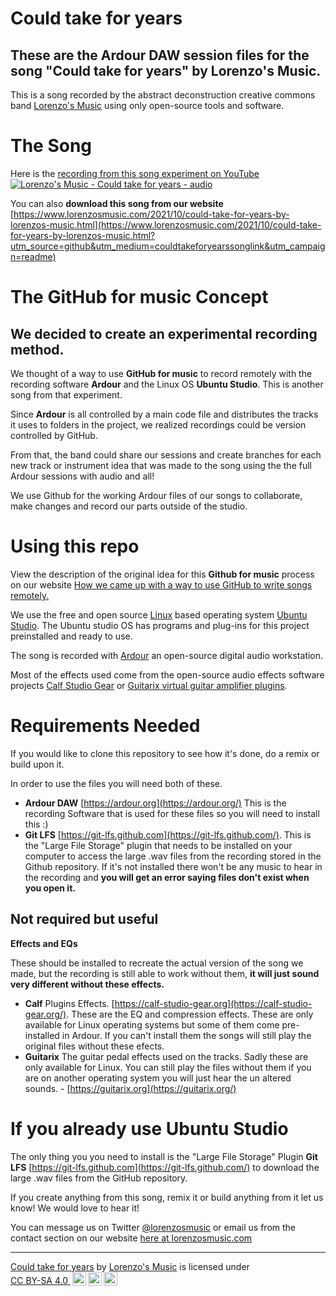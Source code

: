 # Could take for years
## These are the Ardour DAW session files for the song "Could take for years" by Lorenzo's Music.

This is a song recorded by the abstract deconstruction creative commons band [Lorenzo's Music](https://www.lorenzosmusic.com/?utm_source=github&utm_medium=bandlink&utm_campaign=couldtakeforyearsreadme) using only open-source tools and software.

# The Song
Here is the [recording from this song experiment on YouTube](https://youtu.be/4Fy9qKxBxdo)
[![Lorenzo's Music - Could take for years - audio](https://i.ytimg.com/vi/4Fy9qKxBxdo/maxresdefault.jpg)](https://youtu.be/4Fy9qKxBxdo)

You can also **download this song from our website**
[https://www.lorenzosmusic.com/2021/10/could-take-for-years-by-lorenzos-music.html](https://www.lorenzosmusic.com/2021/10/could-take-for-years-by-lorenzos-music.html?utm_source=github&utm_medium=couldtakeforyearssonglink&utm_campaign=readme)

# The GitHub for music Concept
## We decided to create an experimental recording method.

We thought of a way to use **GitHub for music** to record remotely with the recording software **Ardour** and the Linux OS **Ubuntu Studio**. This is another song from that experiment.

Since **Ardour** is all controlled by a main code file and distributes the tracks it uses to folders in the project, we realized recordings could be version controlled by GitHub.

From that, the band could share our sessions and create branches for each new track or instrument idea that was made to the song using the the full Ardour sessions with audio and all!

We use Github for the working Ardour files of our songs to collaborate, make changes and record our parts outside of the studio.

# Using this repo
View the description of the original idea for this **Github for music** process on our website [How we came up with a way to use GitHub to write songs remotely.](https://www.lorenzosmusic.com/2019/05/how-we-came-up-with-way-to-use-github.html?utm_source=github&utm_medium=articlelink&utm_campaign=variationwitchreadme)

We use the free and open source [Linux](https://www.linux.org/) based operating system [Ubuntu Studio](https://ubuntustudio.org/). The Ubuntu studio OS has programs and plug-ins for this project preinstalled and ready to use.

The song is recorded with [Ardour](https://ardour.org/) an open-source digital audio workstation.

Most of the effects used come from the open-source audio effects software projects [Calf Studio Gear](https://calf-studio-gear.org/) or [Guitarix virtual guitar amplifier plugins](https://guitarix.org/).

# Requirements Needed
If you would like to clone this repository to see how it's done, do a remix or build upon it.

In order to use the files you will need both of these.

* **Ardour DAW** [https://ardour.org](https://ardour.org/) This is the recording Software that is used for these files so you will need to install this :)
* **Git LFS** [https://git-lfs.github.com](https://git-lfs.github.com/). This is the "Large File Storage" plugin that needs to be installed on your computer to access the large .wav files from the recording stored in the Github repository. If it's not installed there won't be any music to hear in the recording and **you will get an error saying files don't exist when you open it.**

## Not required but useful
**Effects and EQs**

These should be installed to recreate the actual version of the song we made, but the recording is still able to work without them, **it will just sound very different without these effects.**
* **Calf** Plugins Effects. [https://calf-studio-gear.org](https://calf-studio-gear.org/). These are the EQ and compression effects. These are only available for Linux operating systems but some of them come pre-installed in Ardour. If you can't install them the songs will still play the original files without these efects.
* **Guitarix** The guitar pedal effects used on the tracks. Sadly these are only available for Linux. You can still play the files without them if you are on another operating system you will just hear the un altered sounds. - [https://guitarix.org](https://guitarix.org/)

# If you already use Ubuntu Studio
The only thing you you need to install is the "Large File Storage" Plugin **Git LFS** [https://git-lfs.github.com](https://git-lfs.github.com/) to download the large .wav files from the GitHub repository.

If you create anything from this song, remix it or build anything from it let us know! We would love to hear it!

You can message us on Twitter [@lorenzosmusic](https://twitter.com/lorenzosmusic) or email us from the contact section on our website [here at lorenzosmusic.com](https://www.lorenzosmusic.com/p/contact.html?utm_source=github&utm_medium=contactlink&utm_campaign=couldtakeforyearsreadme)

---
<p xmlns:cc="http://creativecommons.org/ns#" xmlns:dct="http://purl.org/dc/terms/"><a property="dct:title" rel="cc:attributionURL" href="https://www.lorenzosmusic.com/2021/10/could-take-for-years-by-lorenzos-music.html">Could take for years</a> by <a rel="cc:attributionURL dct:creator" property="cc:attributionName" href="https://www.lorenzosmusic.com/">Lorenzo's Music</a> is licensed under <a href="http://creativecommons.org/licenses/by-sa/4.0/?ref=chooser-v1" target="_blank" rel="license noopener noreferrer" style="display:inline-block;">CC BY-SA 4.0 <img style="height:22px!important;margin-left:3px;vertical-align:text-bottom;" src="https://mirrors.creativecommons.org/presskit/icons/cc.svg?ref=chooser-v1"><img style="height:22px!important;margin-left:3px;vertical-align:text-bottom;" src="https://mirrors.creativecommons.org/presskit/icons/by.svg?ref=chooser-v1"><img style="height:22px!important;margin-left:3px;vertical-align:text-bottom;" src="https://mirrors.creativecommons.org/presskit/icons/sa.svg?ref=chooser-v1"></a></p>
